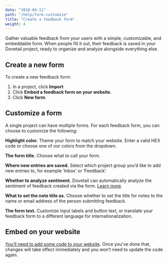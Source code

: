 ```yaml
---
date: "2018-04-11"
path: "/help/form-customize"
title: "Create a feedback form"
weight: 4
---
```


Gather valuable feedback from your users with a simple, customizable, and embeddable form. When people fill it out, their feedback is saved in your Dovetail project, ready to organize and analyze alongside everything else.

## Create a new form

To create a new feedback form:

1.  In a project, click **Import**
1.  Click **Embed a feedback form on your website**.
1.  Click **New form**.

## Customize a form

A single project can have multiple forms. For each feedback form, you can choose to customize the following:

**Highlight color.** Theme your form to match your website. Enter a valid HEX code or choose one of our colors from the dropdown.

**The form title.** Choose what to call your form.

**Where new entries are saved.** Select which project group you’d like to add new entries to, for example ‘Inbox’ or ‘Feedback’.

**Whether to analyze sentiment.** Dovetail can automatically analyze the sentiment of feedback created via the form. [Learn more]().

**What to set the note title as.** Choose whether to set the title for notes to the name or email address of the person submitting feedback.

**The form text.** Customize input labels and button text, or translate your feedback form to a different language for internationalization.

## Embed on your website

[You’ll need to add some code to your website](/help/form-code). Once you’ve done that, changes will take effect immediately and you won’t need to update the code again.
